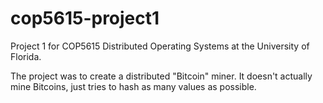 cop5615-project1
================

Project 1 for COP5615 Distributed Operating Systems at the University of Florida.

The project was to create a distributed "Bitcoin" miner. It doesn't actually mine Bitcoins, just tries to hash as many values as possible.

